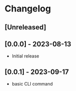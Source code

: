# Changelog

## [Unreleased]

## [0.0.0] - 2023-08-13

- Initial release

## [0.0.1] - 2023-09-17

- basic CLI command
